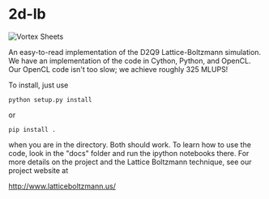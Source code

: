# 2d-lb

![Vortex Sheets](https://github.com/latticeboltzmann/2d-lb/blob/master/pictures/vortex_sheets.png)

An easy-to-read implementation of the D2Q9 Lattice-Boltzmann simulation. We have an implementation of the code in
Cython, Python, and OpenCL. Our OpenCL code isn't too slow; we achieve roughly 325 MLUPS!

To install, just use

    python setup.py install

or 

    pip install .

when you are in the directory. Both should work. To learn how to use the code, look in the "docs" folder and run 
the ipython notebooks there. For more details on the project
and the Lattice Boltzmann technique, see our project website at

http://www.latticeboltzmann.us/